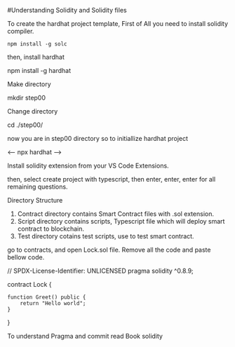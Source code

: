 #Understanding Solidity and Solidity files

To create the hardhat project template, First of All you need to install solidity compiler.

```npm install -g solc```

then, install hardhat

npm install -g hardhat

Make directory 

mkdir step00

Change directory 

cd ./step00/

now you are in step00 directory so to initiallize hardhat project 

<-- npx hardhat -->

Install solidity extension from your VS Code Extensions.

then, select create project with typescript, then enter, enter, enter for all remaining questions.

Directory Structure

1. Contract directory contains Smart Contract files with .sol extension.
2. Script directory contains scripts, Typescript file which will deploy smart contract to blockchain.
3. Test directory cotains test scripts, use to test smart contract.

go to contracts, and open Lock.sol file. Remove all the code and paste bellow code.

// SPDX-License-Identifier: UNLICENSED
pragma solidity ^0.8.9;

contract Lock {

    function Greet() public {
        return "Hello world";
    }

}

To understand Pragma and commit read Book solidity
